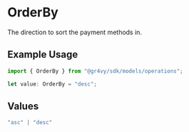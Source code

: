 # OrderBy

The direction to sort the payment methods in.

## Example Usage

```typescript
import { OrderBy } from "@gr4vy/sdk/models/operations";

let value: OrderBy = "desc";
```

## Values

```typescript
"asc" | "desc"
```